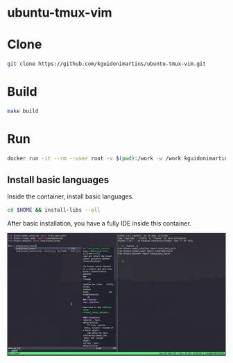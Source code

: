 # ubuntu-tmux-vim


# Clone

```bash
git clone https://github.com/kguidonimartins/ubuntu-tmux-vim.git
```

# Build

```bash
make build
```

# Run

```bash
docker run -it --rm --user root -v $(pwd):/work -w /work kguidonimartins/ubuntu-tmux-vim
```

<!--
# Run

```bash
make run
```
-->

## Install basic languages

Inside the container, install basic languages.

```bash
cd $HOME && install-libs --all
```

After basic installation, you have a fully IDE inside this container.

![](images/tmux-docker.png)

<!--
## Commit changes

```bash
# get container id
docker ps
# commit
docker commit <container_id> <new_image_name>
```

# Run the new image

```bash
docker run -it --rm -v $(pwd):/work -w /home/vimuser <new_image_name>
# assim funciona também não tenho acesso às coisas que eu quero (plugins e tal)
docker run -it --rm --user $(id -u) -v $(pwd):/work -w /work kguidonimartins/ubuntu-tmux-vim
# assim também vai
docker run -it --rm --user root -v $(pwd):/work -w /work kguidonimartins/ubuntu-tmux-vim
```

-->













